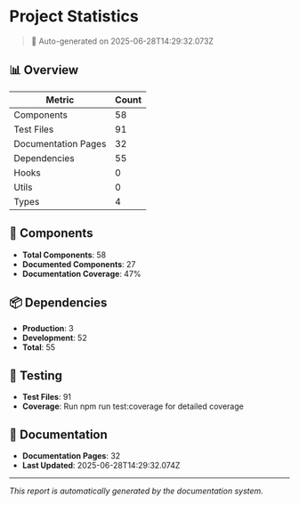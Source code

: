# Project Statistics

> 🤖 Auto-generated on 2025-06-28T14:29:32.073Z

## 📊 Overview

| Metric | Count |
|--------|-------|
| Components | 58 |
| Test Files | 91 |
| Documentation Pages | 32 |
| Dependencies | 55 |
| Hooks | 0 |
| Utils | 0 |
| Types | 4 |

## 🧩 Components

- **Total Components**: 58
- **Documented Components**: 27
- **Documentation Coverage**: 47%

## 📦 Dependencies

- **Production**: 3
- **Development**: 52
- **Total**: 55

## 🧪 Testing

- **Test Files**: 91
- **Coverage**: Run npm run test:coverage for detailed coverage

## 📝 Documentation

- **Documentation Pages**: 32
- **Last Updated**: 2025-06-28T14:29:32.074Z

---

*This report is automatically generated by the documentation system.*
